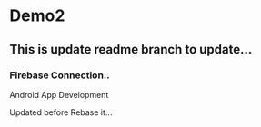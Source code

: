 # Demo2

## This is update readme branch to update...

### Firebase Connection..

Android App Development

Updated before Rebase it...
